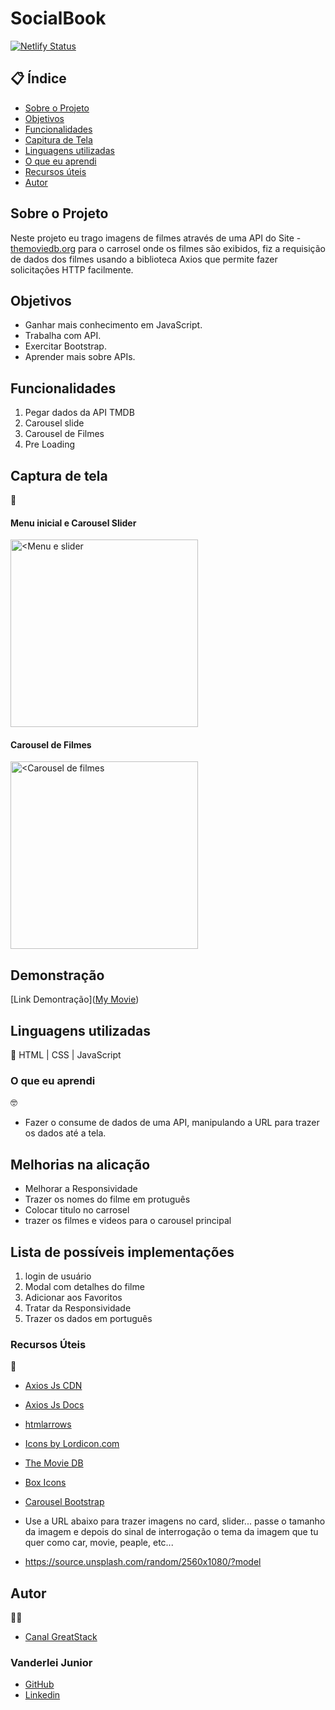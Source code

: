 # SocialBook

[![Netlify Status](https://api.netlify.com/api/v1/badges/92c1beac-8934-4095-82f0-af67343ea67c/deploy-status)](https://app.netlify.com/sites/transcendent-yeot-2e0134/deploys)

##  📋 Índice


- <a href="#sobre-o-projeto">Sobre o Projeto</a>
- <a href="#objetivos">Objetivos</a>
- <a href="#funcionalidades">Funcionalidades</a>
- <a href="#captura-de-tela">Capitura de Tela</a>
- <a href="#linguagens-utilizadas">Linguagens utilizadas</a>
- <a href="#o-que-eu-aprendi">O que eu aprendi</a>
- <a href="#recursos-úteis">Recursos úteis</a>
- <a href="#autor">Autor</a>

##  Sobre o Projeto

 Neste projeto eu trago imagens de filmes através de uma API do Site - <a href="https://www.themoviedb.org/">themoviedb.org</a> para o carrosel onde os filmes são exibidos, fiz a requisição de dados dos filmes usando a biblioteca Axios que permite fazer solicitações HTTP facilmente. 


##  Objetivos

- Ganhar mais conhecimento em JavaScript.
- Trabalha com API.
- Exercitar Bootstrap.
- Aprender mais sobre APIs.

## Funcionalidades

1. Pegar dados da API TMDB
2. Carousel slide
3. Carousel de Filmes
4. Pre Loading


## Captura de tela 
📸

#### Menu inicial e Carousel Slider
<img style="width:300px" src="./assets/menu-slider.png" alt="<Menu e slider">

#### Carousel de Filmes
<img style="width:300px" src="./assets/carousel-de-filmes.png" alt="<Carousel de filmes">




## Demonstração

[Link Demontração](<a href="mymovie-2023.netlify.app">My Movie</a>)


## Linguagens utilizadas
📝
HTML | CSS | JavaScript

###  O que eu aprendi
🤓

- Fazer o consume de dados de uma API, manipulando a URL para trazer os dados até a tela.



## Melhorias na alicação

- Melhorar a Responsividade
- Trazer os nomes do filme em protuguês
- Colocar titulo no carrosel
- trazer os filmes e videos para o carousel principal




## Lista de possíveis implementações

1. login de usuário
2. Modal com detalhes do filme
3. Adicionar aos Favoritos
4. Tratar da Responsividade
5. Trazer os dados em português

###   Recursos Úteis
🔧
- <a href="https://cdnjs.cloudflare.com/ajax/libs/axios/1.4.0/axios.js" target="_blank">Axios Js CDN</a>
- <a href="https://axios-http.com/docs/intro" target="_blank">Axios Js Docs</a>
- <a href="https://www.toptal.com/designers/htmlarrows/" target="_blank">htmlarrows</a>
- <a href="https://lordicon.com/" target="_blank">Icons by Lordicon.com</a>

- <a href="https://www.themoviedb.org/" target="_blank">The Movie DB</a>


- <a href="https://boxicons.com/?query=" target="_blank">Box Icons</a>
- <a href="https://getbootstrap.com/docs/5.3/components/carousel/" target="_blank">Carousel Bootstrap</a>
- Use a URL abaixo para trazer imagens no card, slider... passe o tamanho da imagem e depois do sinal de interrogação o tema da imagem que tu quer como car, movie, peaple, etc...
- https://source.unsplash.com/random/2560x1080/?model



##   Autor
🧑‍💻
- <a href="http://www.youtube.com/watch?v=CpgNVyUxUV0&t=1259s" target="_blank" rel="noopener noreferrer">Canal GreatStack</a>


### Vanderlei Junior
- <a href="https://github.com/VanderleiGeronimoJunior" target="_blank">GitHub</a>
- <a href="https://www.linkedin.com/in/vanderlei-junior-b9956686/" target="_blank">Linkedin</a>

